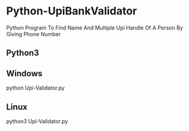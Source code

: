 # Python-UpiBankValidator

Python Program To Find Name And Multiple Upi Handle Of A Person By Giving Phone Number

## Python3

## Windows

python Upi-Validator.py

## Linux

python3 Upi-Validator.py
